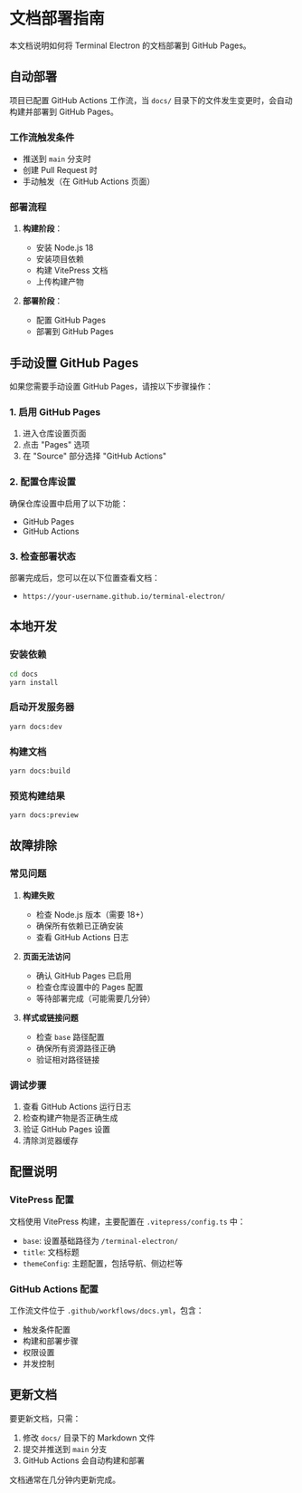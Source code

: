# 文档部署指南

本文档说明如何将 Terminal Electron 的文档部署到 GitHub Pages。

## 自动部署

项目已配置 GitHub Actions 工作流，当 `docs/` 目录下的文件发生变更时，会自动构建并部署到 GitHub Pages。

### 工作流触发条件

- 推送到 `main` 分支时
- 创建 Pull Request 时
- 手动触发（在 GitHub Actions 页面）

### 部署流程

1. **构建阶段**：
   - 安装 Node.js 18
   - 安装项目依赖
   - 构建 VitePress 文档
   - 上传构建产物

2. **部署阶段**：
   - 配置 GitHub Pages
   - 部署到 GitHub Pages

## 手动设置 GitHub Pages

如果您需要手动设置 GitHub Pages，请按以下步骤操作：

### 1. 启用 GitHub Pages

1. 进入仓库设置页面
2. 点击 "Pages" 选项
3. 在 "Source" 部分选择 "GitHub Actions"

### 2. 配置仓库设置

确保仓库设置中启用了以下功能：
- GitHub Pages
- GitHub Actions

### 3. 检查部署状态

部署完成后，您可以在以下位置查看文档：
- `https://your-username.github.io/terminal-electron/`

## 本地开发

### 安装依赖

```bash
cd docs
yarn install
```

### 启动开发服务器

```bash
yarn docs:dev
```

### 构建文档

```bash
yarn docs:build
```

### 预览构建结果

```bash
yarn docs:preview
```

## 故障排除

### 常见问题

1. **构建失败**
   - 检查 Node.js 版本（需要 18+）
   - 确保所有依赖已正确安装
   - 查看 GitHub Actions 日志

2. **页面无法访问**
   - 确认 GitHub Pages 已启用
   - 检查仓库设置中的 Pages 配置
   - 等待部署完成（可能需要几分钟）

3. **样式或链接问题**
   - 检查 `base` 路径配置
   - 确保所有资源路径正确
   - 验证相对路径链接

### 调试步骤

1. 查看 GitHub Actions 运行日志
2. 检查构建产物是否正确生成
3. 验证 GitHub Pages 设置
4. 清除浏览器缓存

## 配置说明

### VitePress 配置

文档使用 VitePress 构建，主要配置在 `.vitepress/config.ts` 中：

- `base`: 设置基础路径为 `/terminal-electron/`
- `title`: 文档标题
- `themeConfig`: 主题配置，包括导航、侧边栏等

### GitHub Actions 配置

工作流文件位于 `.github/workflows/docs.yml`，包含：

- 触发条件配置
- 构建和部署步骤
- 权限设置
- 并发控制

## 更新文档

要更新文档，只需：

1. 修改 `docs/` 目录下的 Markdown 文件
2. 提交并推送到 `main` 分支
3. GitHub Actions 会自动构建和部署

文档通常在几分钟内更新完成。 